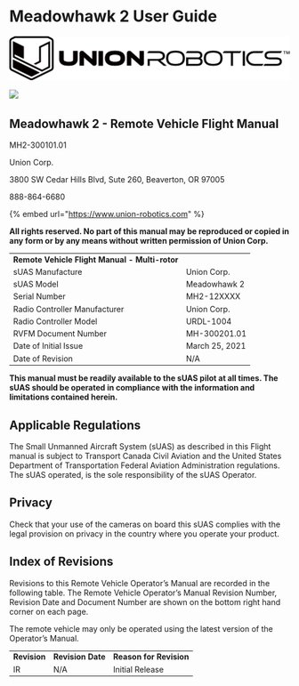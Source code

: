 # Meadowhawk 2 User Guide

![](../../../../../.gitbook/assets/union-robotics-logo-black.jpeg)

![](../../../../../.gitbook/assets/meadowhawk\_1.2.6\_basic.jpg)

## Meadowhawk 2 - Remote Vehicle Flight Manual

MH2-300101.01

Union Corp.

3800 SW Cedar Hills Blvd, Sute 260, Beaverton, OR 97005

888-864-6680

{% embed url="https://www.union-robotics.com" %}

**All rights reserved. No part of this manual may be reproduced or copied in any form or by any means without written permission of Union Corp.**

|                                                 |                |
| ----------------------------------------------- | -------------- |
| **Remote Vehicle Flight Manual - Multi-rotor**  |                |
| sUAS Manufacture                                | Union Corp.    |
| sUAS Model                                      | Meadowhawk 2   |
| Serial Number                                   | MH2-12XXXX     |
| Radio Controller Manufacturer                   | Union Corp.    |
| Radio Controller Model                          | URDL-1004      |
| RVFM Document Number                            | MH-300201.01   |
| Date of Initial Issue                           | March 25, 2021 |
| Date of Revision                                | N/A            |

**This manual must be readily available to the sUAS pilot at all times. The sUAS should be operated in compliance with the information and limitations contained herein.**

## **Applicable Regulations**

The Small Unmanned Aircraft System (sUAS) as described in this Flight manual is subject to Transport Canada Civil Aviation and the United States Department of Transportation Federal Aviation Administration regulations. \
The sUAS operated, is the sole responsibility of the sUAS Operator.

## **Privacy**

Check that your use of the cameras on board this sUAS complies with the legal provision on privacy in the country where you operate your product.

## **Index of Revisions**

Revisions to this Remote Vehicle Operator’s Manual are recorded in the following table. The Remote Vehicle Operator’s Manual Revision Number, Revision Date and Document Number are shown on the bottom right hand corner on each page.

The remote vehicle may only be operated using the latest version of the Operator’s Manual.

|              |                   |                         |
| ------------ | ----------------- | ----------------------- |
| **Revision** | **Revision Date** | **Reason for Revision** |
| IR           | N/A               | Initial Release         |
